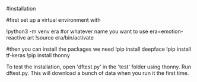 #installation

#first set up a virtual environment with

!python3 -m venv era #or whatever name you want to use era=emotion-reactive art
!source era/bin/activate

#then you can install the packages we need
!pip install deepface
!pip install tf-keras
!pip install thonny

To test the installation, open 'dftest.py' in the 'test' folder using thonny.
Run dftest.py.
This will download a bunch of data when you run it the first time.